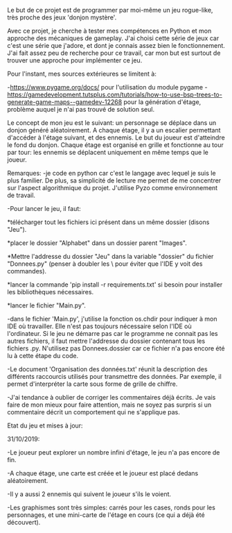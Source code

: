 Le but de ce projet est de programmer par moi-même un jeu rogue-like, très proche des jeux 'donjon mystère'.

Avec ce projet, je cherche à tester mes compétences en Python et mon approche des mécaniques de gameplay.
J'ai choisi cette série de jeux car c'est une série que j'adore, et dont je connais assez bien le fonctionnement.
J'ai fait assez peu de recherche pour ce travail, car mon but est surtout de trouver une approche pour implémenter ce jeu.

Pour l'instant, mes sources extérieures se limitent à:

-https://www.pygame.org/docs/ pour l'utilisation du module pygame
-https://gamedevelopment.tutsplus.com/tutorials/how-to-use-bsp-trees-to-generate-game-maps--gamedev-12268 pour la génération d'étage, problème auquel je n'ai pas trouvé de solution seul.

Le concept de mon jeu est le suivant: un personnage se déplace dans un donjon généré aléatoirement.
A chaque étage, il y a un escalier permettant d'accéder à l'étage suivant, et des ennemis.
Le but du joueur est d'atteindre le fond du donjon.
Chaque étage est organisé en grille et fonctionne au tour par tour: les ennemis se déplacent uniquement en même temps que le joueur.

Remarques:
-je code en python car c'est le langage avec lequel je suis le plus familier.
De plus, sa simplicité de lecture me permet de me concentrer sur l'aspect algorithmique du projet.
J'utilise Pyzo comme environnement de travail.

-Pour lancer le jeu, il faut:

  *télécharger tout les fichiers ici présent dans un même dossier (disons "Jeu").
  
  *placer le dossier "Alphabet" dans un dossier parent "Images".
  
  *Mettre l'addresse du dossier "Jeu" dans la variable "dossier" du fichier "Donnees.py" (penser à doubler les \ pour éviter que l'IDE y voit des commandes).
  
  *lancer la commande 'pip install -r requirements.txt' si besoin pour installer les bibliothèques nécessaires.
    
  *lancer le fichier "Main.py".

-dans le fichier 'Main.py', j'utilise la fonction os.chdir pour indiquer à mon IDE où travailler.
Elle n'est pas toujours nécessaire selon l'IDE où l'ordinateur.
Si le jeu ne démarre pas car le programme ne connait pas les autres fichiers, il faut mettre l'addresse du dossier contenant tous les fichiers .py.
N'utilisez pas Donnees.dossier car ce fichier n'a pas encore été lu à cette étape du code.

-Le document 'Organisation des données.txt' réunit la description des différents raccourcis utilisés pour transmettre des données.
Par exemple, il permet d'interpréter la carte sous forme de grille de chiffre.

-J'ai tendance à oublier de corriger les commentaires déjà écrits.
Je vais faire de mon mieux pour faire attention, mais ne soyez pas surpris si un commentaire décrit un comportement qui ne s'applique pas.


Etat du jeu et mises à jour:

31/10/2019:

-Le joueur peut explorer un nombre infini d'étage, le jeu n'a pas encore de fin.

-A chaque étage, une carte est créée et le joueur est placé dedans aléatoirement.

-Il y a aussi 2 ennemis qui suivent le joueur s'ils le voient.

-Les graphismes sont très simples: carrés pour les cases, ronds pour les personnages, et une mini-carte de l'étage en cours (ce qui a déjà été découvert).
